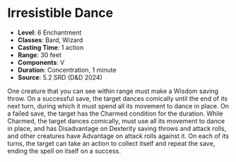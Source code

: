 # Irresistible Dance

- **Level**: 6 Enchantment
- **Classes**: Bard, Wizard
- **Casting Time**: 1 action
- **Range**: 30 feet
- **Components**: V
- **Duration**: Concentration, 1 minute
- **Source**: 5.2 SRD (D&D 2024)

One creature that you can see within range must make a Wisdom saving throw. On a successful save, the target dances comically until the end of its next turn, during which it must spend all its movement to dance in place. On a failed save, the target has the Charmed condition for the duration. While Charmed, the target dances comically, must use all its movement to dance in place, and has Disadvantage on Dexterity saving throws and attack rolls, and other creatures have Advantage on attack rolls against it. On each of its turns, the target can take an action to collect itself and repeat the save, ending the spell on itself on a success.

